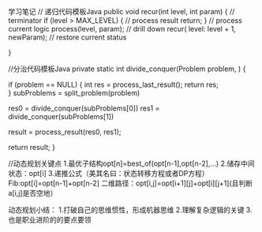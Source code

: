 学习笔记
// 递归代码模板Java
public void recur(int level, int param) { 
  // terminator 
  if (level > MAX_LEVEL) { 
    // process result 
    return; 
  }
  // process current logic 
  process(level, param); 
  // drill down 
  recur( level: level + 1, newParam); 
  // restore current status 
 
}


//分治代码模板Java
private static int divide_conquer(Problem problem, ) {
  
  if (problem == NULL) {
    int res = process_last_result();
    return res;     
  }
  subProblems = split_problem(problem)
  
  res0 = divide_conquer(subProblems[0])
  res1 = divide_conquer(subProblems[1])
  
  result = process_result(res0, res1);
  
  return result;
}

//动态规划关键点
1.最优子结构opt[n]=best_of(opt[n-1],opt[n-2],...)
2.储存中间状态：opt[i]
3.递推公式（美其名曰：状态转移方程或者DP方程）
Fib:opt[i]=opt[n-1]+opt[n-2]
二维路径：opt[i,j]=opt[i+1][j]+opt[i][j+1](且判断a[i,j]是否空地）

动态规划小结：
1.打破自己的思维惯性，形成机器思维
2.理解复杂逻辑的关键
3.也是职业进阶的的要点要领